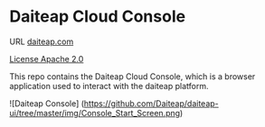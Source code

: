 # Daiteap Cloud Console

URL [daiteap.com](https://www.daiteap.com/)

[License Apache 2.0](./LICENSE)

This repo contains the Daiteap Cloud Console, which is a browser application used to interact with the daiteap platform.

![Daiteap Console] (https://github.com/Daiteap/daiteap-ui/tree/master/img/Console_Start_Screen.png)
